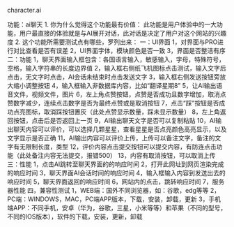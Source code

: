 character.ai

功能：ai聊天
    1. 你为什么觉得这个功能最有价值：
此功能是用户体验中的一大功能，用户最直接的体验就是与AI展开对话，此对话是决定了用户对这个网站的兴趣度
    2. 这个功能所需要测试点有哪些，罗列出来：
一：UI界面
    1，对界面与PRO进行对比查看是否有误差
    2，UI界面字体，模块颜色是否一致
    3，界面是否整洁有序
二：功能
    1，聊天界面输入框包含：各国语言输入，敏感输入，字母，特殊符号，空格，输入字符串的长度边界值
    2，输入框右侧纸飞机图标点击测试，输入文字后点击，无文字时点击，AI会话未结束时点击发送文字
    3，输入框右侧发送按钮旁放大缩小调整按钮
    4，输入框输入非数据库内容，比如“翻译星期8”
    5，让AI输出语音文件，视频文件，图片
    6，左上角点赞按钮，点赞是否成功且数字增加，取消点赞数字减少，连续点击数字是否为最终点赞或是取消按钮
    7，点击“踩”按钮是否成功点亮图标，取消踩按钮置灰（此处点赞显示数量，踩未显示数量）
    8，左上角返回按钮，点击后是否返回上一页
    9，AI输出聊天文字是否可以复制粘贴
   10，AI输出聊天内容可以评价，可以选择几颗星星，查看星星是否点亮颜色高亮显示，以及文字显示是否正确
   11，AI输出内容可以评价上传，上传可以备注文字，备注的文字有无限制长度，类型
   12，评价内容点击提交按钮可以提交内容，有防连点击功能（此处备注内容无法提交，报错500）
   13，内容有取消按钮，可以取消上传
三：性能
    1，点击AI跳转至聊天界面的的响应时间
    2，打开此网址到网页渲染完成的响应时间
    3，聊天界面AI会话时间的响应时间
    4，输入框输入内容到发送出去的响应时间
    5，聊天界面返回的响应时间
    6，网站内的点击，跳转响应时间
    7，服务器性能
四，兼容性测试
     1，WEB端：国外不同浏览器，如：谷歌，edg等等
     2，PC端：WINDOWS，MAC，PC端APP版本，下载，安装，卸载，更新
     3，手机端APP：不同手机，安卓（华为，谷歌，三星，小米等等）和苹果（不同的型号，不同的IOS版本），软件的下载，安装，更新，卸载

